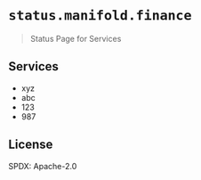 # `status.manifold.finance`

> Status Page for Services 

## Services 

- xyz
- abc
- 123
- 987

## License 

SPDX: Apache-2.0
